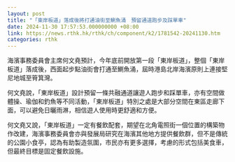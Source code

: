 ```yaml
---
layout: post
title: "「東岸板道」落成後將打通油街至鰂魚涌　預留通道跑步及踩單車"
date: 2024-11-30 17:57:53.000000000 +08:00
link: https://news.rthk.hk/rthk/ch/component/k2/1781542-20241130.htm
categories: rthk
---
```


海濱事務委員會主席何文堯預計，今年底前開放第一段「東岸板道」，整個「東岸板道」落成後，西面起步點油街會打通至鰂魚涌，屆時港島北岸海濱原則上連接堅尼地城至筲箕灣。

何文堯說，「東岸板道」設計預留一條共融通道讓遊人跑步和踩單車，亦有空間做體操、瑜伽和釣魚等不同活動，「東岸板道」特別之處是大部分空間在東區走廊下面，可以避免日曬雨淋，相信遊人使用時更舒適和方便。

何文堯又說，「東岸板道」一定有餐飲配套，期望在北角電照街一個位置的構築物作改建，海濱事務委員會亦與發展局研究在海濱其他地方提供餐飲群，但不是傳統的公園小食亭，認為有助製造氛圍，市民亦有更多選擇，考慮的形式包括美食車，但最終目標是固定餐飲設施。
